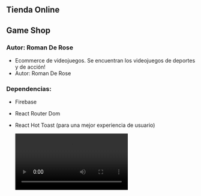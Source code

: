 ## Tienda Online

## Game Shop

### Autor: Roman De Rose

- Ecommerce de videojuegos. Se encuentran los videojuegos de deportes y de acción!
- Autor: Roman De Rose

### Dependencias:

- Firebase
- React Router Dom
- React Hot Toast (para una mejor experiencia de usuario)

  ![VideoGif](public/navegacion.mp4)
